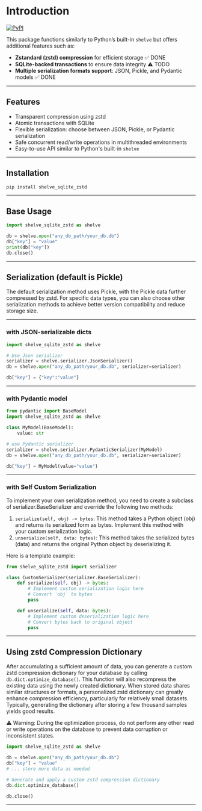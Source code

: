 # Introduction
[![PyPI](https://img.shields.io/pypi/v/shelve-sqlite-zstd.svg?color=blue)](https://pypi.org/project/shelve-sqlite-zstd/#history)

This package functions similarly to Python’s built-in `shelve` but offers additional features such as:

- **Zstandard (zstd) compression** for efficient storage  ✅ DONE  
- **SQLite-backed transactions** to ensure data integrity  ⚠️ TODO  
- **Multiple serialization formats support**: JSON, Pickle, and Pydantic models  ✅ DONE  

---

## Features

- Transparent compression using zstd  
- Atomic transactions with SQLite  
- Flexible serialization: choose between JSON, Pickle, or Pydantic serialization  
- Safe concurrent read/write operations in multithreaded environments  
- Easy-to-use API similar to Python's built-in `shelve`  

---

## Installation

```bash
pip install shelve_sqlite_zstd
```

---
## Base Usage

```python
import shelve_sqlite_zstd as shelve

db = shelve.open("any_db_path/your_db.db")
db["key"] = "value"
print(db["key"])
db.close()
```
---
## Serialization (default is Pickle)

The default serialization method uses Pickle, with the Pickle data further compressed by zstd. For specific data types, you can also choose other serialization methods to achieve better version compatibility and reduce storage size.

---
### with JSON-serializable dicts
```python
import shelve_sqlite_zstd as shelve

# Use Json serializer
serializer = shelve.serializer.JsonSerializer()
db = shelve.open("any_db_path/your_db.db", serializer=serializer)

db["key"] = {"key":"value"}
```
---
### with Pydantic model
```python
from pydantic import BaseModel
import shelve_sqlite_zstd as shelve

class MyModel(BaseModel):
    value: str

# use Pydantic serializer
serializer = shelve.serializer.PydanticSerializer(MyModel)
db = shelve.open("any_db_path/your_db.db", serializer=serializer)

db["key"] = MyModel(value="value")
```
---
### with Self Custom Serialization
To implement your own serialization method, you need to create a subclass of serializer.BaseSerializer and override the following two methods:  
1. `serialize(self, obj) -> bytes`: This method takes a Python object (obj) and returns its serialized form as bytes. Implement this method with your custom serialization logic.  
2. `unserialize(self, data: bytes)`: This method takes the serialized bytes (data) and returns the original Python object by deserializing it.
  
Here is a template example:
```python
from shelve_sqlite_zstd import serializer

class CustomSerializer(serializer.BaseSerializer):
    def serialize(self, obj) -> bytes:
        # Implement custom serialization logic here
        # Convert `obj` to bytes
        pass

    def unserialize(self, data: bytes):
        # Implement custom deserialization logic here
        # Convert bytes back to original object
        pass
```
---
## Using zstd Compression Dictionary

After accumulating a sufficient amount of data, you can generate a custom zstd compression dictionary for your database by calling `db.dict.optimize_database()`. This function will also recompress the existing data using the newly created dictionary.
When stored data shares similar structures or formats, a personalized zstd dictionary can greatly enhance compression efficiency, particularly for relatively small datasets.
Typically, generating the dictionary after storing a few thousand samples yields good results.

⚠️ Warning: During the optimization process, do not perform any other read or write operations on the database to prevent data corruption or inconsistent states.

```python
import shelve_sqlite_zstd as shelve

db = shelve.open("any_db_path/your_db.db")
db["key"] = "value"
# ... store more data as needed

# Generate and apply a custom zstd compression dictionary
db.dict.optimize_database()

db.close()
```
---
